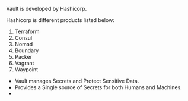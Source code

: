 Vault is developed by Hashicorp.

Hashicorp is different products listed below:
1. Terraform
2. Consul
3. Nomad
4. Boundary
5. Packer
6. Vagrant
7. Waypoint

* Vault manages Secrets and Protect Sensitive Data.
* Provides a Single source of Secrets for both Humans and Machines.
* 



